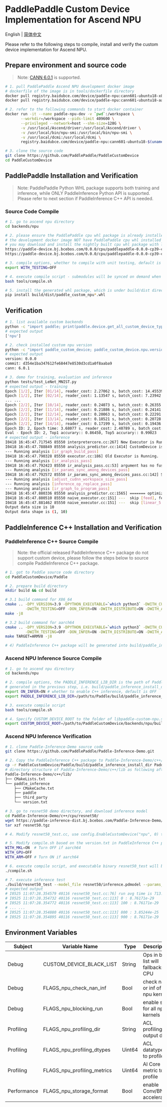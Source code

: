 # PaddlePaddle Custom Device Implementation for Ascend NPU

English | [简体中文](./README_cn.md)

Please refer to the following steps to compile, install and verify the custom device implementation for Ascend NPU.

## Prepare environment and source code

> Note: [CANN 6.0.1](https://www.hiascend.com/software/cann/community-history?id=6.0.1.alpha001) is supported.

```bash
# 1. pull PaddlePaddle Ascend NPU development docker image
# dockerfile of the image is in tools/dockerfile directory
docker pull registry.baidubce.com/device/paddle-npu:cann601-ubuntu18-x86_64-gcc82
docker pull registry.baidubce.com/device/paddle-npu:cann601-ubuntu18-aarch64-gcc82

# 2. refer to the following commands to start docker container
docker run -it --name paddle-npu-dev -v `pwd`:/workspace \
       --workdir=/workspace --pids-limit 409600 \
       --privileged --network=host --shm-size=128G \
       -v /usr/local/Ascend/driver:/usr/local/Ascend/driver \
       -v /usr/local/bin/npu-smi:/usr/local/bin/npu-smi \
       -v /usr/local/dcmi:/usr/local/dcmi \
       registry.baidubce.com/device/paddle-npu:cann601-ubuntu18-$(uname -m)-gcc82 /bin/bash

# 3. clone the source code
git clone https://github.com/PaddlePaddle/PaddleCustomDevice
cd PaddleCustomDevice
```

## PaddlePaddle Installation and Verification

> Note: PaddlePaddle Python WHL package supports both training and inference, while ONLY PaddleInference Python API is supported. Please refer to next section if PaddleInference C++ API is needed.

### Source Code Compile

```bash
# 1. go to ascend npu directory
cd backends/npu

# 2. please ensure the PaddlePaddle cpu whl package is already installed
# the development docker image NOT have PaddlePaddle cpu whl installed by default
# you may download and install the nightly built cpu whl package with links below
https://paddle-device.bj.bcebos.com/0.0.0/cpu/paddlepaddle-0.0.0-cp39-cp39-linux_x86_64.whl
https://paddle-device.bj.bcebos.com/0.0.0/cpu/paddlepaddle-0.0.0-cp39-cp39-linux_aarch64.whl

# 3. compile options, whether to compile with unit testing, default is ON
export WITH_TESTING=OFF

# 4. execute compile script - submodules will be synced on demand when compile
bash tools/compile.sh

# 5. install the generated whl package, which is under build/dist directory
pip install build/dist/paddle_custom_npu*.whl
```

## Verification

```bash
# 1. list available custom backends
python -c "import paddle; print(paddle.device.get_all_custom_device_type())"
# expected output
['npu']

# 2. check installed custom npu version
python -c "import paddle_custom_device; paddle_custom_device.npu.version()"
# expected output
version: 0.0.0
commit: d354e1ba347612fe68447e8530d3cd1a0f8aaba9
cann: 6.0.1

# 3. demo for training, evaluation and inference
python tests/test_LeNet_MNIST.py
# expected output - training
Epoch [1/2], Iter [01/14], reader_cost: 2.27062 s, batch_cost: 14.45539 s, ips: 283.35449 samples/s, eta: 0:06:44
Epoch [1/2], Iter [02/14], reader_cost: 1.13547 s, batch_cost: 7.23942 s, ips: 565.79091 samples/s, eta: 0:03:15
... ...
Epoch [2/2], Iter [10/14], reader_cost: 0.24073 s, batch_cost: 0.26355 s, ips: 15541.84990 samples/s, eta: 0:00:01
Epoch [2/2], Iter [11/14], reader_cost: 0.21886 s, batch_cost: 0.24141 s, ips: 16967.21446 samples/s, eta: 0:00:00
Epoch [2/2], Iter [12/14], reader_cost: 0.20063 s, batch_cost: 0.22291 s, ips: 18374.78776 samples/s, eta: 0:00:00
Epoch [2/2], Iter [13/14], reader_cost: 0.18521 s, batch_cost: 0.20728 s, ips: 19760.84536 samples/s, eta: 0:00:00
Epoch [2/2], Iter [14/14], reader_cost: 0.17199 s, batch_cost: 0.19436 s, ips: 21074.31905 samples/s, eta: 0:00:00
Epoch ID: 2, Epoch time: 3.68077 s, reader_cost: 2.40789 s, batch_cost: 2.72104 s, avg ips: 15579.36234 samples/s
Eval - Epoch ID: 2, Top1 accurary:: 0.86450, Top5 accurary:: 0.99023
# expected output - inference
I0418 16:45:47.717545 85550 interpretercore.cc:267] New Executor is Running.
I0418 16:45:47.788849 85550 analysis_predictor.cc:1414] CustomDevice is enabled
--- Running analysis [ir_graph_build_pass]
I0418 16:45:47.790328 85550 executor.cc:186] Old Executor is Running.
--- Running analysis [ir_analysis_pass]
I0418 16:45:47.792423 85550 ir_analysis_pass.cc:53] argument has no fuse statis
--- Running analysis [ir_params_sync_among_devices_pass]
I0418 16:45:47.792572 85550 ir_params_sync_among_devices_pass.cc:142] Sync params from CPU to CustomDevicenpu/0
--- Running analysis [adjust_cudnn_workspace_size_pass]
--- Running analysis [inference_op_replace_pass]
--- Running analysis [ir_graph_to_program_pass]
I0418 16:45:47.880336 85550 analysis_predictor.cc:1565] ======= optimize end =======
I0418 16:45:47.880510 85550 naive_executor.cc:151] ---  skip [feed], feed -> inputs
I0418 16:45:47.881462 85550 naive_executor.cc:151] ---  skip [linear_5.tmp_1], fetch -> fetch
Output data size is 10
Output data shape is (1, 10)
```

## PaddleInference C++ Installation and Verification

### PaddleInference C++ Source Compile

> Note: the official released PaddleInference C++ package do not support custom device, please follow the steps below to source compile PaddleInference C++ package.

```bash
# 1. got to Paddle source code directory
cd PaddleCustomDevice/Paddle

# 2. prepare build directory
mkdir build && cd build

# 3.1 build command for X86_64
cmake .. -DPY_VERSION=3.9 -DPYTHON_EXECUTABLE=`which python3` -DWITH_CUSTOM_DEVICE=ON \
         -DWITH_TESTING=OFF -DON_INFER=ON -DWITH_DISTRIBUTE=ON -DWITH_ARM=OFF
make -j8

# 3.2 build command for aarch64
cmake .. -DPY_VERSION=3.9 -DPYTHON_EXECUTABLE=`which python3` -DWITH_CUSTOM_DEVICE=ON \
         -DWITH_TESTING=OFF -DON_INFER=ON -DWITH_DISTRIBUTE=ON -DWITH_ARM=ON
make TARGET=ARMV8 -j8

# 4) PaddleInference C++ package will be generated into build/paddle_inference_install_dir directory
```

### Ascend NPU Inference Source Compile
```bash
# 1. go to ascend npu directory
cd backends/npu

# 2. compile options, the PADDLE_INFERENCE_LIB_DIR is the path of Paddle Inference C++ package
# generated in the previous step, i.e. build/paddle_inference_install_dir directory
export ON_INFER=ON # whether to enable C++ inference, default is OFF
export PADDLE_INFERENCE_LIB_DIR=/path/to/Paddle/build/paddle_inference_install_dir

# 3. execute compile script
bash tools/compile.sh

# 4. Specify CUSTOM_DEVICE_ROOT to the folder of libpaddle-custom-npu.so
export CUSTOM_DEVICE_ROOT=/path/to/PaddleCustomDevice/backends/npu/build
```

### Ascend NPU Inference Verification

```bash
# 1. clone Paddle-Inference-Demo source code
git clone https://github.com/PaddlePaddle/Paddle-Inference-Demo.git

# 2. Copy the PaddleInference C++ package to Paddle-Inference-Demo/c++/lib
cp -r PaddleCustomDevice/Paddle/build/paddle_inference_install_dir Paddle-Inference-Demo/c++/lib/paddle_inference
# directory structure of Paddle-Inference-Demo/c++/lib as following after copy
Paddle-Inference-Demo/c++/lib/
├── CMakeLists.txt
└── paddle_inference
    ├── CMakeCache.txt
    ├── paddle
    ├── third_party
    └── version.txt

# 3. go to resnet50 demo directory, and download inference model
cd Paddle-Inference-Demo/c++/cpu/resnet50/
wget https://paddle-inference-dist.bj.bcebos.com/Paddle-Inference-Demo/resnet50.tgz
tar xzf resnet50.tgz

# 4. Modify resnet50_test.cc, use config.EnableCustomDevice("npu", 0) to replace config.EnableUseGpu(100, 0)

# 5. Modify compile.sh based on the version.txt in PaddleInfernce C++ package
WITH_MKL=ON  # Turn OFF if aarch64
WITH_GPU=OFF
WITH_ARM=OFF # Turn ON if aarch64

# 6. execute compile script, and executable binary resnet50_test will be generated into build directory
./compile.sh

# 7. execute inference test
./build/resnet50_test --model_file resnet50/inference.pdmodel --params_file resnet50/inference.pdiparams
# expected output
# I0525 11:07:28.354579 40116 resnet50_test.cc:76] run avg time is 713.049 ms
# I0525 11:07:28.354732 40116 resnet50_test.cc:113] 0 : 8.76171e-29
# I0525 11:07:28.354772 40116 resnet50_test.cc:113] 100 : 8.76171e-29
# ... ...
# I0525 11:07:28.354880 40116 resnet50_test.cc:113] 800 : 3.85244e-25
# I0525 11:07:28.354895 40116 resnet50_test.cc:113] 900 : 8.76171e-29
```

## Environment Variables


| Subject     | Variable Name       | Type   | Description    | Default Value |
| -------- | -------------------------------- | ------ | --------------------------------- | ------------------------------------------------------------ |
| Debug     | CUSTOM_DEVICE_BLACK_LIST| String | Ops in back list will fallbacks to CPU  |  ""  |
| Debug     | FLAGS_npu_check_nan_inf | Bool   | check nan or inf of all npu kernels | False                                                       |
| Debug     | FLAGS_npu_blocking_run | Bool   | enable sync for all npu kernels | False                                                     |
| Profiling | FLAGS_npu_profiling_dir | String |   ACL profiling output dir     | "ascend_profiling"                                           |
| Profiling | FLAGS_npu_profiling_dtypes | Uint64 | ACL datatypes to profile | Refer to [runtime.cc](https://github.com/PaddlePaddle/PaddleCustomDevice/blob/develop/backends/npu/runtime/runtime.cc#L31) |
| Profiling | FLAGS_npu_profiling_metrics | Uint64 | AI Core metric to profile  | Refer to [runtime.cc](https://github.com/PaddlePaddle/PaddleCustomDevice/blob/develop/backends/npu/runtime/runtime.cc#L36) |
| Performance | FLAGS_npu_storage_format         | Bool   | enable Conv/BN acceleration | False                                                        |
